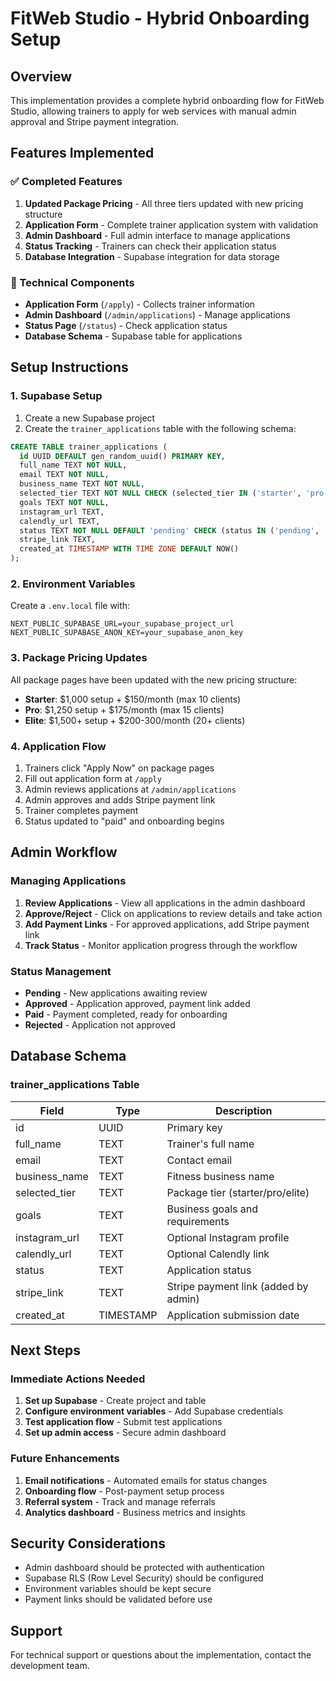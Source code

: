 # FitWeb Studio - Hybrid Onboarding Setup

## Overview

This implementation provides a complete hybrid onboarding flow for FitWeb Studio, allowing trainers to apply for web services with manual admin approval and Stripe payment integration.

## Features Implemented

### ✅ Completed Features

1. **Updated Package Pricing** - All three tiers updated with new pricing structure
2. **Application Form** - Complete trainer application system with validation
3. **Admin Dashboard** - Full admin interface to manage applications
4. **Status Tracking** - Trainers can check their application status
5. **Database Integration** - Supabase integration for data storage

### 🔧 Technical Components

- **Application Form** (`/apply`) - Collects trainer information
- **Admin Dashboard** (`/admin/applications`) - Manage applications
- **Status Page** (`/status`) - Check application status
- **Database Schema** - Supabase table for applications

## Setup Instructions

### 1. Supabase Setup

1. Create a new Supabase project
2. Create the `trainer_applications` table with the following schema:

```sql
CREATE TABLE trainer_applications (
  id UUID DEFAULT gen_random_uuid() PRIMARY KEY,
  full_name TEXT NOT NULL,
  email TEXT NOT NULL,
  business_name TEXT NOT NULL,
  selected_tier TEXT NOT NULL CHECK (selected_tier IN ('starter', 'pro', 'elite')),
  goals TEXT NOT NULL,
  instagram_url TEXT,
  calendly_url TEXT,
  status TEXT NOT NULL DEFAULT 'pending' CHECK (status IN ('pending', 'approved', 'paid', 'rejected')),
  stripe_link TEXT,
  created_at TIMESTAMP WITH TIME ZONE DEFAULT NOW()
);
```

### 2. Environment Variables

Create a `.env.local` file with:

```env
NEXT_PUBLIC_SUPABASE_URL=your_supabase_project_url
NEXT_PUBLIC_SUPABASE_ANON_KEY=your_supabase_anon_key
```

### 3. Package Pricing Updates

All package pages have been updated with the new pricing structure:

- **Starter**: $1,000 setup + $150/month (max 10 clients)
- **Pro**: $1,250 setup + $175/month (max 15 clients)
- **Elite**: $1,500+ setup + $200-300/month (20+ clients)

### 4. Application Flow

1. Trainers click "Apply Now" on package pages
2. Fill out application form at `/apply`
3. Admin reviews applications at `/admin/applications`
4. Admin approves and adds Stripe payment link
5. Trainer completes payment
6. Status updated to "paid" and onboarding begins

## Admin Workflow

### Managing Applications

1. **Review Applications** - View all applications in the admin dashboard
2. **Approve/Reject** - Click on applications to review details and take action
3. **Add Payment Links** - For approved applications, add Stripe payment link
4. **Track Status** - Monitor application progress through the workflow

### Status Management

- **Pending** - New applications awaiting review
- **Approved** - Application approved, payment link added
- **Paid** - Payment completed, ready for onboarding
- **Rejected** - Application not approved

## Database Schema

### trainer_applications Table

| Field         | Type      | Description                          |
| ------------- | --------- | ------------------------------------ |
| id            | UUID      | Primary key                          |
| full_name     | TEXT      | Trainer's full name                  |
| email         | TEXT      | Contact email                        |
| business_name | TEXT      | Fitness business name                |
| selected_tier | TEXT      | Package tier (starter/pro/elite)     |
| goals         | TEXT      | Business goals and requirements      |
| instagram_url | TEXT      | Optional Instagram profile           |
| calendly_url  | TEXT      | Optional Calendly link               |
| status        | TEXT      | Application status                   |
| stripe_link   | TEXT      | Stripe payment link (added by admin) |
| created_at    | TIMESTAMP | Application submission date          |

## Next Steps

### Immediate Actions Needed

1. **Set up Supabase** - Create project and table
2. **Configure environment variables** - Add Supabase credentials
3. **Test application flow** - Submit test applications
4. **Set up admin access** - Secure admin dashboard

### Future Enhancements

1. **Email notifications** - Automated emails for status changes
2. **Onboarding flow** - Post-payment setup process
3. **Referral system** - Track and manage referrals
4. **Analytics dashboard** - Business metrics and insights

## Security Considerations

- Admin dashboard should be protected with authentication
- Supabase RLS (Row Level Security) should be configured
- Environment variables should be kept secure
- Payment links should be validated before use

## Support

For technical support or questions about the implementation, contact the development team.

